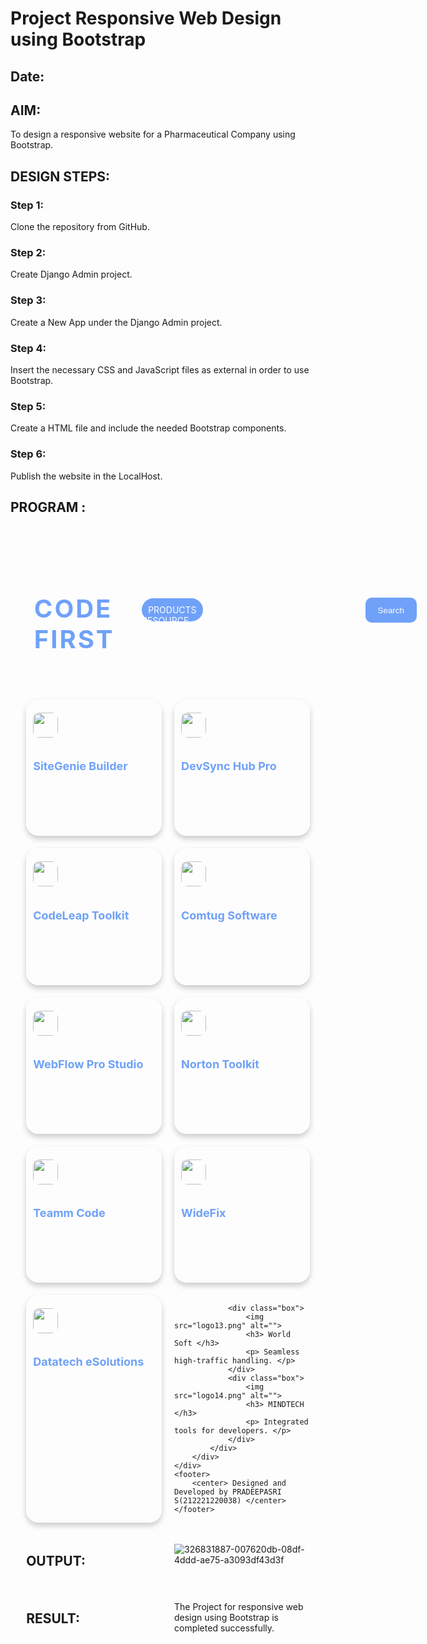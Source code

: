 # Project Responsive Web Design using Bootstrap
## Date:

## AIM:
To design a responsive website for a Pharmaceutical Company using Bootstrap.


## DESIGN STEPS:

### Step 1:
Clone the repository from GitHub.

### Step 2:
Create Django Admin project.

### Step 3:
Create a New App under the Django Admin project.

### Step 4:
Insert the necessary CSS and JavaScript files as external in order to use Bootstrap.

### Step 5:
Create a HTML file and include the needed Bootstrap components.

### Step 6:
Publish the website in the LocalHost.

## PROGRAM :
<!DOCTYPE html>
<html lang="en">
<head>
    <meta charset="UTF-8">
    <meta name="viewport" content="width=device-width, initial-scale=1.0">
    <title>Document</title>
    <style>
        
  * {
    margin: 0;
    padding: 0;
    font-family: Arial, Helvetica, sans-serif;
}
.banner {
    width: 100%;
    height: 100vh;
    background-image:url(cimage.jpg);
    background-size:cover;
    background-position: center;
}
.navbar {
    width: 85%;
    margin: auto;
    padding: 35px 0;
    display: flex;
    align-items: center;
    justify-content: space-between;
}
.bg-product {
    border: 1px;
    padding: 10px;
    color: white;
    background-color: #6fa1f8;
    border-radius: 30px;
}
.logo {
    color: #6fa1f8;
    font-size: 40px;
    font-weight: 700;
    letter-spacing: 3px;
}
span {
    color: white;
}
form {
    width: 300px;
    height: 40px;
    display: flex;
    background: rgba(255, 255, 255, 0.2);
    padding: 1px 1px;
    font-size: 15px;
    border-radius: 10px;
    backdrop-filter: blur(4px) saturate(180%);
}
form input {
    background: transparent;
    flex: 1;
    border: 0;
    outline: none;
    padding: 12px 20px;
    font-size: 15px;
    color: white;
} 
::placeholder {
    color: white;
}
form button {
    border: 0;
    outline: none;
    padding: 5px 20px;
    color: white;
    border-radius: 10px;
    background: #6fa1f8;
    cursor: pointer;
}
.navbar li {
    list-style: none;
    display: inline-block;
    margin: 0 20px;
    position: relative;
}
.navbar li a {
    text-decoration: none;
    color: white;
    text-transform: uppercase;
}
.navbar li:hover {
    border: 1px;
    padding: 10px;
    color: white;
    background-color: #6fa1f8;
    transition: 0.5s; 
    cursor: pointer;
    border-radius: 30px;
}
.container {
    background: transparent;
    padding: 10px 5%;
    padding-bottom: 100px;
}
.container .box-container {
    display: grid;
    grid-template-columns: repeat(auto-fit, minmax(170px, 1fr));
    gap: 20px;
}
.container .box-container .box {
    color: white;
    box-shadow: 0 5px 10px rgba(0,0,0,.2);
    border-radius: 20px;
    background: transparent;
    border: 1px solid white;
    padding: 20px 10px;
}
.container .box-container .box img {
    height: 40px;
    border-radius: 10px;
}
.container .box-container .box h3 {
    color: #6fa1f8;
    font-size: large;
    padding: 10px 0;
}
.container .box-container .box p {
    color: white;
    font-size: small;
    line-height: 1.5;
}
footer {
    border: 1px;
    padding: 10px;

    transition: 0.5s;
    cursor: pointer;
    border-radius: 30px;
    background:#6fa1f8;

    color: #081b29;
    box-shadow: 0 0 20px #6fa1f8;

  }
    </style>
</head>
<body>
    <div class="banner">
        <br>
        <div class="navbar">
            <h1 class="logo">CODE FIRST</h1>
            <ul>
                <li><a href="index.html"> Home </a></li>
                <li><a href="product.html" class="bg-product"> Products </a></li>
                <li><a href="resource.html"> Resource </a></li>
                <li><a href="contact.html"> Contact </a></li>
            </ul>
            <form action="" method="get">
                <input type="text" placeholder="Enter to Search">
                <button type="submit"> Search </button>
            </form>
        </div>
        <div class="container">
            <div class="box-container">
                <div class="box">
                    <img src="logo2.png" alt="">
                    <h3> SiteGenie Builder </h3>
                    <p> Simplified drag and drop website creation. </p>
                </div>
                <div class="box">
                    <img src="logo3.png" alt="">
                    <h3> DevSync Hub Pro </h3>
                    <p> Efficient version control and sync. </p>
                </div>
                <div class="box">
                    <img src="logo4.png" alt="">
                    <h3> CodeLeap Toolkit </h3>
                    <p> Tools for innovative web development. </p>
                </div>
                <div class="box">
                    <img src="logo9.png" alt="">
                    <h3> Comtug Software </h3>
                    <p> Robust multi-layered website security. </p>
                </div>
                <div class="box">
                    <img src="logo6.png" alt="">
                    <h3> WebFlow Pro Studio </h3>
                    <p> Rapid low-code app creation. </p>
                </div>
                <div class="box">
                    <img src="logo10.png" alt="">
                    <h3> Norton Toolkit </h3>
                    <p> Automated testing and debugging. </p>
                </div>
                <div class="box">
                    <img src="logo8.png" alt="">
                    <h3> Teamm Code </h3>
                    <p> Streamlined code content management. </p>
                </div>
                <div class="box">
                    <img src="logo11.png" alt="">
                    <h3> WideFix </h3>
                    <p> Optimized code correcting tools. </p>
                </div>
                <div class="box">
                    <img src="logo12.png" alt="">
                    <h3> Datatech eSolutions </h3>
                    <p> Optimized code efficiency tools. </p>
                </div>

                <div class="box">
                    <img src="logo13.png" alt="">
                    <h3> World Soft </h3>
                    <p> Seamless high-traffic handling. </p>
                </div>
                <div class="box">
                    <img src="logo14.png" alt="">
                    <h3> MINDTECH </h3>
                    <p> Integrated tools for developers. </p>
                </div>
            </div>
        </div>
    </div>
    <footer>
        <center> Designed and Developed by PRADEEPASRI S(212221220038) </center>
    </footer>
</body>
</html>


## OUTPUT:
![326831887-007620db-08df-4ddd-ae75-a3093df43d3f](https://github.com/pradeepasri26/Pharma/assets/131433142/5c220a13-1897-436f-b540-38417214a025)


## RESULT:
The Project for responsive web design using Bootstrap is completed successfully.
